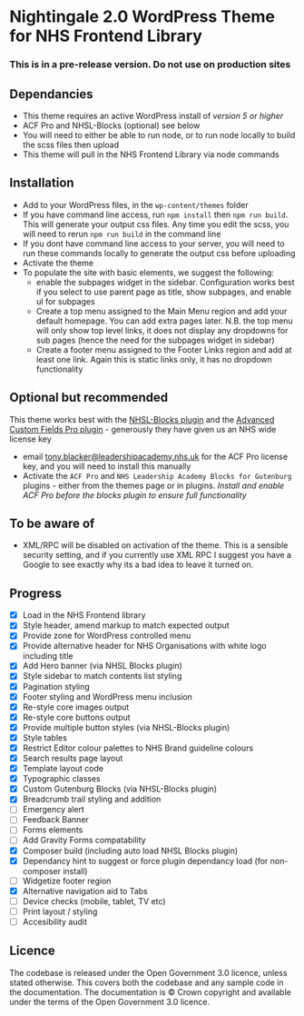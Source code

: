 # Nightingale 2.0 WordPress Theme for NHS Frontend Library

### This is in a pre-release version. Do not use on production sites

## Dependancies
 - This theme requires an active WordPress install of *version 5 or higher*
 - ACF Pro and NHSL-Blocks (optional) see below
 - You will need to either be able to run node, or to run node locally to build the scss files then upload
 - This theme will pull in the NHS Frontend Library via node commands
 
## Installation
 - Add to your WordPress files, in the `wp-content/themes` folder
 - If you have command line access, run `npm install` then `npm run build`. This will generate your output css files.
  Any time you edit the scss, you will need to rerun `npm run build` in the command line
 - If you dont have command line access to your server, you will need to run these commands locally to generate the 
 output css before uploading
 - Activate the theme 
 - To populate the site with basic elements, we suggest the following:
   - enable the subpages widget in the sidebar. Configuration works best if you select to use parent page as title, show subpages, and enable ul for subpages
   - Create a top menu assigned to the Main Menu region and add your default homepage. You can add extra pages later. N.B. the top menu will only show top level links, it does not display any dropdowns for sub pages (hence the need for the subpages widget in sidebar)
   - Create a footer menu assigned to the Footer Links region and add at least one link. Again this is static links only, it has no dropdown functionality
   
## Optional but recommended
This theme works best with the [NHSL-Blocks plugin](https://github.com/NHSLeadership/nhsl-wp-blocks) and the [Advanced Custom Fields Pro plugin](https://www.advancedcustomfields.com/pro/) - generously they have given us an NHS wide license key
 - email tony.blacker@leadershipacademy.nhs.uk for the ACF Pro license key, and you will need to install this manually
 - Activate the `ACF Pro` and `NHS Leadership Academy Blocks for Gutenburg` plugins - either from the themes page or in plugins. *Install and enable ACF Pro before the blocks plugin to ensure full functionality*
 
## To be aware of
 - XML/RPC will be disabled on activation of the theme. This is a sensible security setting, and if you currently use
  XML RPC I suggest you have a Google to see exactly why its a bad idea to leave it turned on.
  
## Progress
 - [x] Load in the NHS Frontend library
 - [x] Style header, amend markup to match expected output
 - [x] Provide zone for WordPress controlled menu
 - [x] Provide alternative header for NHS Organisations with white logo including title
 - [x] Add Hero banner (via NHSL Blocks plugin)
 - [x] Style sidebar to match contents list styling
 - [x] Pagination styling
 - [x] Footer styling and WordPress menu inclusion
 - [x] Re-style core images output
 - [x] Re-style core buttons output
 - [x] Provide multiple button styles (via NHSL-Blocks plugin)
 - [x] Style tables
 - [x] Restrict Editor colour palettes to NHS Brand guideline colours
 - [x] Search results page layout
 - [x] Template layout code
 - [x] Typographic classes
 - [x] Custom Gutenburg Blocks (via NHSL-Blocks plugin)
 - [x] Breadcrumb trail styling and addition
 - [ ] Emergency alert
 - [ ] Feedback Banner
 - [ ] Forms elements
 - [ ] Add Gravity Forms compatability
 - [x] Composer build (including auto load NHSL Blocks plugin)
 - [x] Dependancy hint to suggest or force plugin dependancy load (for non-composer install)
 - [ ] Widgetize footer region
 - [x] Alternative navigation aid to Tabs
 - [ ] Device checks (mobile, tablet, TV etc)
 - [ ] Print layout / styling
 - [ ] Accesibility audit
 
 ## Licence
 
 The codebase is released under the Open Government 3.0 licence, unless stated otherwise. This covers both the codebase and any sample code in the documentation. The documentation is © Crown copyright and available under the terms of the Open Government 3.0 licence.
